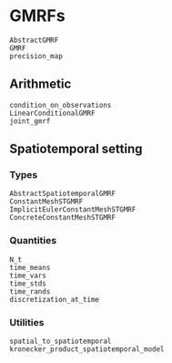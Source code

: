 # GMRFs

```@docs
AbstractGMRF
GMRF
precision_map
```

## Arithmetic
```@docs
condition_on_observations
LinearConditionalGMRF
joint_gmrf
```

## Spatiotemporal setting
### Types
```@docs
AbstractSpatiotemporalGMRF
ConstantMeshSTGMRF
ImplicitEulerConstantMeshSTGMRF
ConcreteConstantMeshSTGMRF
```

### Quantities
```@docs
N_t
time_means
time_vars
time_stds
time_rands
discretization_at_time
```

### Utilities
```@docs
spatial_to_spatiotemporal
kronecker_product_spatiotemporal_model
```
